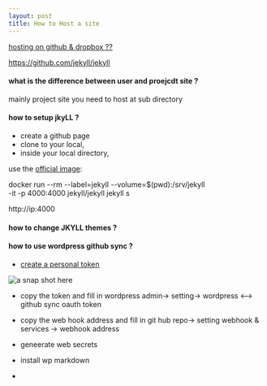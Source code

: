 ```yaml
---
layout: post
title: How to Host a site 
---
```




[hosting on github & dropbox ??](http://alexcican.com/post/guide-hosting-website-dropbox-github/)


https://github.com/jekyll/jekyll


#### what is the difference between user and proejcdt site ?


mainly project site you need to host at sub directory


#### how to setup jkyLL ?

* create a github page 
* clone to your local,
* inside your local directory,

use the [official image](https://github.com/jekyll/docker):

docker run --rm --label=jekyll --volume=$(pwd):/srv/jekyll \
  -it -p 4000:4000 jekyll/jekyll jekyll s


  http://ip:4000

  #### how to change JKYLL themes ?

  
#### how to use wordpress github sync ?

* [create a personal token](https://github.com/settings/tokens/new)

![a snap shot here](https://dl.dropboxusercontent.com/spa/8a95omz6xkznrmw/yilzu89t.png)

* copy the token and fill in wordpress admin-> setting-> wordpress <--> github sync oauth token 

* copy the web hook address and fill in git hub repo-> setting webhook & services -> webhook address

* geneerate web secrets 

* install wp markdown
* 
